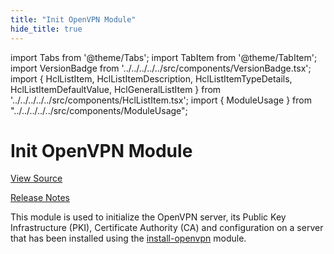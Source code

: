 ```yaml
---
title: "Init OpenVPN Module"
hide_title: true
---
```


import Tabs from '@theme/Tabs';
import TabItem from '@theme/TabItem';
import VersionBadge from '../../../../../src/components/VersionBadge.tsx';
import { HclListItem, HclListItemDescription, HclListItemTypeDetails, HclListItemDefaultValue, HclGeneralListItem } from '../../../../../src/components/HclListItem.tsx';
import { ModuleUsage } from "../../../../../src/components/ModuleUsage";

<VersionBadge repoTitle="Open VPN Package Infrastructure Package" version="0.25.0" lastModifiedVersion="0.18.0"/>

# Init OpenVPN Module

<a href="https://github.com/gruntwork-io/terraform-aws-openvpn/tree/main/modules/init-openvpn" className="link-button" title="View the source code for this module in GitHub.">View Source</a>

<a href="https://github.com/gruntwork-io/terraform-aws-openvpn/releases/tag/v0.18.0" className="link-button" title="Release notes for only versions which impacted this module.">Release Notes</a>

This module is used to initialize the OpenVPN server, its Public Key Infrastructure (PKI), Certificate Authority
(CA) and configuration on a server that has been installed using the [install-openvpn](https://github.com/gruntwork-io/terraform-aws-openvpn/tree/main/modules/install-openvpn) module.


<!-- ##DOCS-SOURCER-START
{
  "originalSources": [
    "https://github.com/gruntwork-io/terraform-aws-openvpn/tree/main/modules/init-openvpn/readme.md",
    "https://github.com/gruntwork-io/terraform-aws-openvpn/tree/main/modules/init-openvpn/variables.tf",
    "https://github.com/gruntwork-io/terraform-aws-openvpn/tree/main/modules/init-openvpn/outputs.tf"
  ],
  "sourcePlugin": "module-catalog-api",
  "hash": "23949bd714b0eb8ed5cdd60eb1a4d871"
}
##DOCS-SOURCER-END -->
